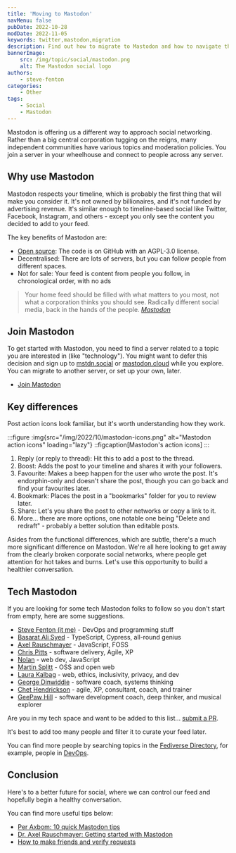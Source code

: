 ```yaml
---
title: 'Moving to Mastodon'
navMenu: false
pubDate: 2022-10-28
modDate: 2022-11-05
keywords: twitter,mastodon,migration
description: Find out how to migrate to Mastodon and how to navigate the subtle differences.
bannerImage:
    src: /img/topic/social/mastodon.png
    alt: The Mastodon social logo
authors:
    - steve-fenton
categories:
    - Other
tags:
    - Social
    - Mastodon
---
```


Mastodon is offering us a different way to approach social networking. Rather than a big central corporation tugging on the reigns, many independent communities have various topics and moderation policies. You join a server in your wheelhouse and connect to people across any server.

## Why use Mastodon

Mastodon respects your timeline, which is probably the first thing that will make you consider it. It's not owned by billionaires, and it's not funded by advertising revenue. It's similar enough to timeline-based social like Twitter, Facebook, Instagram, and others - except you only see the content you decided to add to your feed.

The key benefits of Mastodon are:

- [Open source](https://github.com/mastodon/mastodon): The code is on GitHub with an AGPL-3.0 license.
- Decentralised: There are lots of servers, but you can follow people from different spaces.
- Not for sale: Your feed is content from people you follow, in chronological order, with no ads

> Your home feed should be filled with what matters to you most, not what a corporation thinks you should see. Radically different social media, back in the hands of the people. <cite>[Mastodon](https://joinmastodon.org/)</cite>

## Join Mastodon

To get started with Mastodon, you need to find a server related to a topic you are interested in (like "technology"). You might want to defer this decision and sign up to [mstdn.social](https://mstdn.social/) or [mastodon.cloud](https://mastodon.cloud/about) while you explore. You can migrate to another server, or set up your own, later.

- [Join Mastodon](https://joinmastodon.org/)

## Key differences

Post action icons look familiar, but it's worth understanding how they work.

:::figure
:img{src="/img/2022/10/mastodon-icons.png" alt="Mastodon action icons" loading="lazy"}
::figcaption[Mastodon's action icons]
:::

1. Reply (or reply to thread): Hit this to add a post to the thread.
2. Boost: Adds the post to your timeline and shares it with your followers.
3. Favourite: Makes a beep happen for the user who wrote the post. It's endorphin-only and doesn't share the post, though you can go back and find your favourites later.
4. Bookmark: Places the post in a "bookmarks" folder for you to review later.
5. Share: Let's you share the post to other networks or copy a link to it.
6. More... there are more options, one notable one being "Delete and redraft" - probably a better solution than editable posts.

Asides from the functional differences, which are subtle, there's a much more significant difference on Mastodon. We're all here looking to get away from the clearly broken corporate social networks, where people get attention for hot takes and burns. Let's use this opportunity to build a healthier conversation.

## Tech Mastodon

If you are looking for some tech Mastodon folks to follow so you don't start from empty, here are some suggestions.

- [Steve Fenton (it me)](https://mastodon.social/@stevefenton) - DevOps and programming stuff
- [Basarat Ali Syed](https://mastodon.social/@basarat) - TypeScript, Cypress, all-round genius
- [Axel Rauschmayer](https://mastodon.social/@rauschma@fosstodon.org) - JavaScript, FOSS
- [Chris Pitts](https://mastodon.social/@thirstybear) - software delivery, Agile, XP
- [Nolan](https://mastodon.social/@nolan@toot.cafe) - web dev, JavaScript
- [Martin Splitt](https://mastodon.social/@geekonaut) - OSS and open web
- [Laura Kalbag](https://mastodon.social/@laura@mastodon.laurakalbag.com) - web, ethics, inclusivity, privacy, and dev
- [George Dinwiddie](https://mastodon.social/@gdinwiddie) - software coach, systems thinking
- [Chet Hendrickson](https://mastodon.social/@chetHendrickson) - agile, XP, consultant, coach, and trainer
- [GeePaw Hill](https://mastodon.social/@GeePawHill) - software development coach, deep thinker, and musical explorer

Are you in my tech space and want to be added to this list... [submit a PR](https://github.com/Steve-Fenton/stevefenton.co.uk/blob/main/src/pages/blog/2022/10/moving-to-mastodon.md).

It's best to add too many people and filter it to curate your feed later.

You can find more people by searching topics in the [Fediverse Directory](https://fediverse.info/explore/people), for example, people in [DevOps](https://fediverse.info/explore/topics/devops).    

## Conclusion

Here's to a better future for social, where we can control our feed and hopefully begin a healthy conversation.

You can find more useful tips below:

- [Per Axbom: 10 quick Mastodon tips](https://axbom.com/mastodon-tips/)
- [Dr. Axel Rauschmayer: Getting started with Mastodon](https://2ality.com/2022/10/mastodon-getting-started.html)
- [How to make friends and verify requests](https://blog.joinmastodon.org/2018/07/how-to-make-friends-and-verify-requests/)